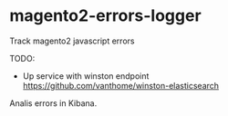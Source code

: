 # magento2-errors-logger
Track magento2 javascript errors

TODO:
- Up service with winston endpoint https://github.com/vanthome/winston-elasticsearch

Analis errors in Kibana.
